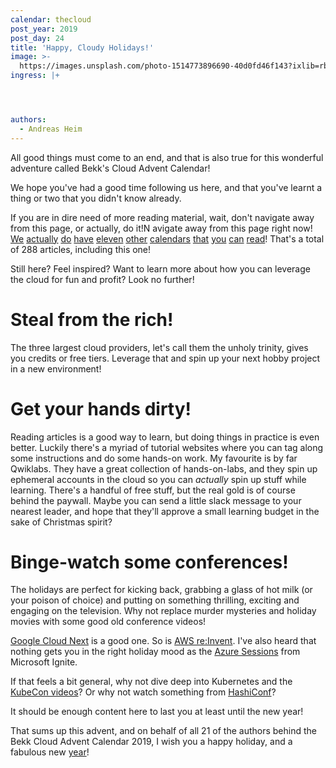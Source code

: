 ```yaml
---
calendar: thecloud
post_year: 2019
post_day: 24
title: 'Happy, Cloudy Holidays!'
image: >-
  https://images.unsplash.com/photo-1514773896690-40d0fd46f143?ixlib=rb-1.2.1&ixid=eyJhcHBfaWQiOjEyMDd9&auto=format&fit=crop&w=1950&q=80
ingress: |+




authors:
  - Andreas Heim
---
```

All good things must come to an end, and that is also true for this wonderful adventure called Bekk's Cloud Advent Calendar!

We hope you've had a good time following us here, and that you've learnt a thing or two that you didn't know already.

If you are in dire need of more reading material, wait, don't navigate away from this page, or actually, do it!N avigate away from this page right now! [We](https://css.christmas/) [actually](https://functional.christmas/) [do](https://java.christmas/) [have](https://javascript.christmas/) [eleven](https://kotlin.christmas/) [other](https://ml.christmas/) [calendars](https://opensource.christmas/) [that](https://product.christmas/) [you](https://react.christmas/) [can](https://security.christmas/) [read](https://ux.christmas/)! That's a total of 288 articles, including this one!

Still here? Feel inspired? Want to learn more about how you can leverage the cloud for fun and profit? Look no further!


# Steal from the rich!

The three largest cloud providers, let's call them the unholy trinity, gives you   credits or free tiers. Leverage that and spin up your next hobby project in a new environment! 

# Get your hands dirty!

Reading articles is a good way to learn, but doing things in practice is even better. Luckily there's a myriad of tutorial websites where you can tag along some instructions and do some hands-on work. My favourite is by far Qwiklabs. They have a great collection of hands-on-labs, and they spin up ephemeral accounts in the cloud so you can *actually* spin up stuff while learning. There's a handful of free stuff, but the real gold is of course behind the paywall. Maybe you can send a little slack message to your nearest leader, and hope that they'll approve a small learning budget in the sake of Christmas spirit?

# Binge-watch some conferences!

The holidays are perfect for kicking back, grabbing a glass of hot milk (or your poison of choice) and putting on something thrilling, exciting and engaging on the television. Why not replace murder mysteries and holiday movies with some good old conference videos!

[Google Cloud Next](https://www.youtube.com/playlist?list=PLIivdWyY5sqIXvUGVrFuZibCUdKVzEoUw)
is a good one. So is [AWS re:Invent](https://reinventvideos.com/). I've also heard that nothing gets you in the right holiday mood as the [Azure Sessions](https://myignite.techcommunity.microsoft.com/session9) from Microsoft Ignite.
 
If that feels a bit general, why not dive deep into Kubernetes and the [KubeCon videos](https://www.youtube.com/channel/UCvqbFHwN-nwalWPjPUKpvTA)? Or why not watch something from [HashiConf](https://www.hashicorp.com/blog/videos-from-hashiconf-2019-keynotes-and-breakout-sessions/)?
 
It should be enough content here to last you at least until the new year!

That sums up this advent, and on behalf of all 21 of the authors behind the Bekk Cloud Advent Calendar 2019, I wish you a happy holiday, and a fabulous new 
[year](https://www.youtube.com/watch?v=xPrtbm6C9fM)!
